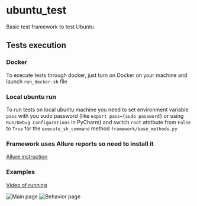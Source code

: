 # ubuntu_test
Basic test framework to test Ubuntu

## Tests execution
### Docker
To execute tests through docker, just turn on Docker on your machine and launch `run_docker.sh` file

### Local ubuntu run
To run tests on local ubuntu machine you need to set environment variable `pass` with you sudo password (like `export pass={sudo password}` or using `Run/Debug Configurations` in PyCharm) and switch `root` 
attribute from `False` to `True` for the `execute_sh_command` method `framework/base_methods.py`

### Framework uses Allure reports so need to install it
[Allure instruction](https://docs.qameta.io/allure/#_installing_a_commandline)

### Examples
[Video of running](https://drive.google.com/open?id=1UeT2rl0ZjVL3e2ahZB3tMcIFV6rZKOYB)

![Main page](https://drive.google.com/uc?id=1vwVTZSe_kAH6q8Jp8FPXQQsoUNoRWNG4)
![Behavior page](https://drive.google.com/uc?id=12PwW3bLnbWHmwIeMQmDNKTXfmb5KKC-U)